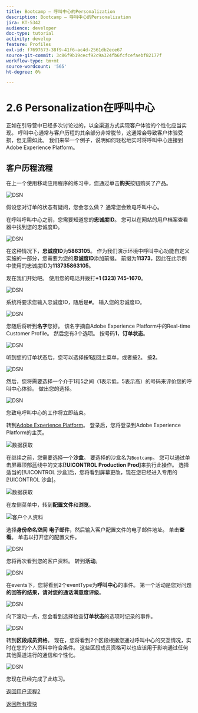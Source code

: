 ```yaml
---
title: Bootcamp — 呼叫中心的Personalization
description: Bootcamp — 呼叫中心的Personalization
jira: KT-5342
audience: developer
doc-type: tutorial
activity: develop
feature: Profiles
exl-id: f7697673-38f9-41f6-ac4d-2561db2ece67
source-git-commit: 3c86f9b19cecf92c9a324fb6fcfcefaebf82177f
workflow-type: tm+mt
source-wordcount: '565'
ht-degree: 0%

---
```


# 2.6 Personalization在呼叫中心

正如在引导营中已经多次讨论过的，以全渠道方式实现客户体验的个性化应当实现。 呼叫中心通常与客户历程的其余部分非常脱节，这通常会导致客户体验受损，但无需如此。 我们来举一个例子，说明如何轻松地实时将呼叫中心连接到Adobe Experience Platform。

## 客户历程流程

在上一个使用移动应用程序的练习中，您通过单击&#x200B;**购买**&#x200B;按钮购买了产品。

![DSN](./images/app20.png)

假设您对订单的状态有疑问，您会怎么做？ 通常您会致电呼叫中心。

在呼叫呼叫中心之前，您需要知道您的&#x200B;**忠诚度ID**。 您可以在网站的用户档案查看器中找到您的忠诚度ID。

![DSN](./images/cc1.png)

在这种情况下，**忠诚度ID**&#x200B;为&#x200B;**5863105**。 作为我们演示环境中呼叫中心功能自定义实施的一部分，您需要为您的&#x200B;**忠诚度ID**&#x200B;添加前缀。 前缀为&#x200B;**11373**，因此在此示例中使用的忠诚度ID为&#x200B;**113735863105**。

现在我们开始吧。 使用您的电话并拨打&#x200B;**+1 (323) 745-1670**。

![DSN](./images/cc2.png)

系统将要求您输入忠诚度ID，随后是&#x200B;**#**。 输入您的忠诚度ID。

![DSN](./images/cc3.png)

您随后将听到&#x200B;**名字**&#x200B;您好。 该名字摘自Adobe Experience Platform中的Real-time Customer Profile。 然后您有3个选项。 按号码&#x200B;**1**，**订单状态**。

![DSN](./images/cc4.png)

听到您的订单状态后，您可以选择按&#x200B;**1**&#x200B;返回主菜单，或者按2。 按&#x200B;**2**。

![DSN](./images/cc5.png)

然后，您将需要选择一个介于1和5之间（1表示低，5表示高）的号码来评价您的呼叫中心体验。 做出您的选择。

![DSN](./images/cc6.png)

您致电呼叫中心的工作将立即结束。

转到[Adobe Experience Platform](https://experience.adobe.com/platform)。 登录后，您将登录到Adobe Experience Platform的主页。

![数据获取](./images/home.png)

在继续之前，您需要选择一个&#x200B;**沙盒**。 要选择的沙盒名为``Bootcamp``。 您可以通过单击屏幕顶部蓝线中的文本&#x200B;**[!UICONTROL Production Prod]**&#x200B;来执行此操作。 选择适当的[!UICONTROL 沙盒]后，您将看到屏幕更改，现在您已经进入专用的[!UICONTROL 沙盒]。

![数据获取](./images/sb1.png)

在左侧菜单中，转到&#x200B;**配置文件**&#x200B;和&#x200B;**浏览**。

![客户个人资料](./images/homemenu.png)

选择&#x200B;**身份命名空间** **电子邮件**，然后输入客户配置文件的电子邮件地址。 单击&#x200B;**查看**。 单击以打开您的配置文件。

![DSN](./images/cc7.png)

您将再次看到您的客户资料。 转到&#x200B;**活动**。

![DSN](./images/cc8.png)

在events下，您将看到2个eventType为&#x200B;**呼叫中心**&#x200B;的事件。 第一个活动是您对问题&#x200B;**的回答的结果，请对您的通话满意度评级**。

![DSN](./images/cc9.png)

向下滚动一点，您会看到选择检查&#x200B;**订单状态**&#x200B;的选项时记录的事件。

![DSN](./images/cc10.png)

转到&#x200B;**区段成员资格**。 现在，您将看到2个区段根据您通过呼叫中心的交互情况，实时在您的个人资料中符合条件。 这些区段成员资格可以也应该用于影响通过任何其他渠道进行的通信和个性化。

![DSN](./images/cc11.png)

您现在已经完成了此练习。

[返回用户流程2](./uc2.md)

[返回所有模块](../../overview.md)
